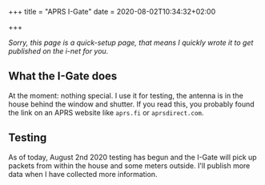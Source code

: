 +++
title = "APRS I-Gate"
date = 2020-08-02T10:34:32+02:00

+++

*Sorry, this page is a quick-setup page, that means I quickly wrote it to get
published on the i-net for you.*

## What the I-Gate does

At the moment: nothing special. I use it for testing, the antenna is in
the house behind the window and shutter. If you read this, you probably
found the link on an APRS website like `aprs.fi` or `aprsdirect.com`.

## Testing

As of today, August 2nd 2020 testing has begun and the I-Gate will pick up
packets from within the house and some meters outside. I'll publish more data
when I have collected more information.
